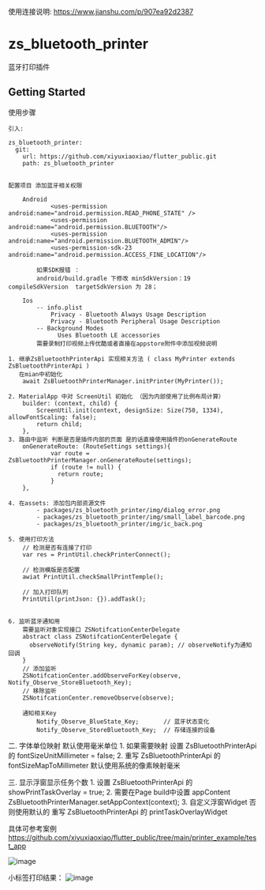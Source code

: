 使用连接说明: https://www.jianshu.com/p/907ea92d2387

# zs_bluetooth_printer

蓝牙打印插件

## Getting Started

使用步骤
    
    引入:
    
    zs_bluetooth_printer:
      git:
        url: https://github.com/xiyuxiaoxiao/flutter_public.git
        path: zs_bluetooth_printer
        

    配置项目 添加蓝牙相关权限

        Android
                <uses-permission android:name="android.permission.READ_PHONE_STATE" />
                <uses-permission android:name="android.permission.BLUETOOTH"/>
                <uses-permission android:name="android.permission.BLUETOOTH_ADMIN"/>
                <uses-permission-sdk-23 android:name="android.permission.ACCESS_FINE_LOCATION"/>

            如果SDK报错 ：
            android/build.gradle 下修改 minSdkVersion：19  compileSdkVersion  targetSdkVersion 为 28；  

        Ios
            -- info.plist
                Privacy - Bluetooth Always Usage Description
                Privacy - Bluetooth Peripheral Usage Description
            -- Background Modes
                  Uses Bluetooth LE accessories
            需要录制打印视频上传优酷或者直接在appstore附件中添加视频说明

    1. 继承ZsBluetoothPrinterApi 实现相关方法 ( class MyPrinter extends ZsBluetoothPrinterApi )
       在mian中初始化
        await ZsBluetoothPrinterManager.initPrinter(MyPrinter());

    2. MaterialApp 中对 ScreenUtil 初始化 （因为内部使用了比例布局计算）
        builder: (context, child) {
            ScreenUtil.init(context, designSize: Size(750, 1334), allowFontScaling: false);
            return child;
        },
    3. 路由中监听 判断是否是插件内部的页面 是的话直接使用插件的onGenerateRoute
        onGenerateRoute: (RouteSettings settings){
                var route = ZsBluetoothPrinterManager.onGenerateRoute(settings);
                if (route != null) {
                  return route;
                }
        },

    4. 在assets: 添加包内部资源文件
            - packages/zs_bluetooth_printer/img/dialog_error.png
            - packages/zs_bluetooth_printer/img/small_label_barcode.png
            - packages/zs_bluetooth_printer/img/ic_back.png

    5. 使用打印方法
        // 检测是否有连接了打印
        var res = PrintUtil.checkPrinterConnect();

        // 检测模版是否配置
        awiat PrintUtil.checkSmallPrintTemple();

        // 加入打印队列
        PrintUtil(printJson: {}).addTask();


    6. 监听蓝牙通知用
        需要监听对象实现接口 ZSNotifcationCenterDelegate
        abstract class ZSNotifcationCenterDelegate {
          observeNotify(String key, dynamic param); // observeNotify为通知回调
        }
        // 添加监听
        ZSNotifcationCenter.addObserveForKey(observe, Notify_Observe_StoreBluetooth_Key);
        // 移除监听
        ZSNotifcationCenter.removeObserve(observe);

        通知相关Key
            Notify_Observe_BlueState_Key;       // 蓝牙状态变化
            Notify_Observe_StoreBluetooth_Key;  // 存储连接的设备

二. 字体单位映射 默认使用毫米单位
    1.  如果需要映射 设置 ZsBluetoothPrinterApi 的 fontSizeUnitMillimeter = false;
    2.  重写 ZsBluetoothPrinterApi 的 fontSizeMapToMillimeter 默认使用系统的像素映射毫米

三. 显示浮窗显示任务个数
    1.  设置 ZsBluetoothPrinterApi 的 showPrintTaskOverlay = true;
    2.  需要在Page build中设置 appContent
        ZsBluetoothPrinterManager.setAppContext(context);
    3.  自定义浮窗Widget 否则使用默认的
            重写 ZsBluetoothPrinterApi 的 printTaskOverlayWidget

具体可参考案例
    https://github.com/xiyuxiaoxiao/flutter_public/tree/main/printer_example/test_app

![image](https://github.com/xiyuxiaoxiao/flutter_public/blob/main/printer_example/任务悬浮.jpg)

小标签打印结果：
![image](https://github.com/xiyuxiaoxiao/flutter_public/blob/main/printer_example/小标签.jpg)


